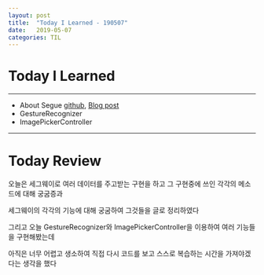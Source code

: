 ```yaml
---
layout: post
title:  "Today I Learned - 190507"
date:   2019-05-07
categories: TIL
---
```


# Today I Learned

---

- About Segue [github](https://github.com/VincentGeranium/VincentGeranium.github.io/blob/master/_posts/2019-05-07-SegueStudy.markdown), [Blog post](https://vincentgeranium.github.io/ios,/swift/2019/05/07/SegueStudy.html)
- GestureRecognizer 
- ImagePickerController 

---

# Today Review

오늘은 세그웨이로 여러 데이터를 주고받는 구현을 하고 그 구현중에 쓰인 각각의 메소드에 대해 궁굼증과

세그웨이의 각각의 기능에 대해 궁굼하여 그것들을 글로 정리하였다

그리고 오늘 GestureRecognizer와 ImagePickerController을 이용하여 여러 기능들을 구현해봤는데

아직은 너무 어렵고 생소하여 직접 다시 코드를 보고 스스로 복습하는 시간을 가져야겠다는 생각을 했다

